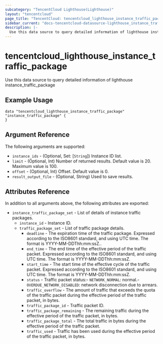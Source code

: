```yaml
---
subcategory: "TencentCloud Lighthouse(Lighthouse)"
layout: "tencentcloud"
page_title: "TencentCloud: tencentcloud_lighthouse_instance_traffic_package"
sidebar_current: "docs-tencentcloud-datasource-lighthouse_instance_traffic_package"
description: |-
  Use this data source to query detailed information of lighthouse instance_traffic_package
---
```


# tencentcloud_lighthouse_instance_traffic_package

Use this data source to query detailed information of lighthouse instance_traffic_package

## Example Usage

```hcl
data "tencentcloud_lighthouse_instance_traffic_package" "instance_traffic_package" {
}
```

## Argument Reference

The following arguments are supported:

* `instance_ids` - (Optional, Set: [`String`]) Instance ID list.
* `limit` - (Optional, Int) Number of returned results. Default value is 20. Maximum value is 100.
* `offset` - (Optional, Int) Offset. Default value is 0.
* `result_output_file` - (Optional, String) Used to save results.

## Attributes Reference

In addition to all arguments above, the following attributes are exported:

* `instance_traffic_package_set` - List of details of instance traffic packages.
  * `instance_id` - Instance ID.
  * `traffic_package_set` - List of traffic package details.
    * `deadline` - The expiration time of the traffic package. Expressed according to the ISO8601 standard, and using UTC time. The format is YYYY-MM-DDThh:mm:ssZ..
    * `end_time` - The end time of the effective period of the traffic packet. Expressed according to the ISO8601 standard, and using UTC time. The format is YYYY-MM-DDThh:mm:ssZ.
    * `start_time` - The start time of the effective cycle of the traffic packet. Expressed according to the ISO8601 standard, and using UTC time. The format is YYYY-MM-DDThh:mm:ssZ.
    * `status` - Traffic packet status:- `NETWORK_NORMAL`: normal.- `OVERDUE_NETWORK_DISABLED`: network disconnection due to arrears.
    * `traffic_overflow` - The amount of traffic that exceeds the quota of the traffic packet during the effective period of the traffic packet, in bytes.
    * `traffic_package_id` - Traffic packet ID.
    * `traffic_package_remaining` - The remaining traffic during the effective period of the traffic packet, in bytes.
    * `traffic_package_total` - The total traffic in bytes during the effective period of the traffic packet.
    * `traffic_used` - Traffic has been used during the effective period of the traffic packet, in bytes.



